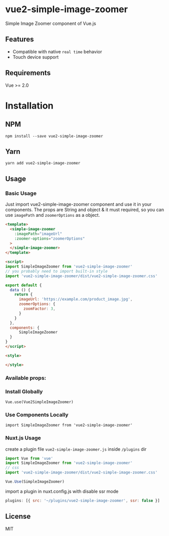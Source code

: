 # vue2-simple-image-zoomer

Simple Image Zoomer component of Vue.js

## Features

- Compatible with native `real time` behavior
- Touch device support
## Requirements

Vue >= 2.0
# Installation

## NPM
```
npm install --save vue2-simple-image-zoomer
```
## Yarn
```
yarn add vue2-simple-image-zoomer
```

## Usage

### Basic Usage
Just import vue2-simple-image-zoomer component and use it in your components. The props are String and object & it must required, so you can use `imagePath` and `zoomerOptions` as a object.

```html
<template>
  <simple-image-zoomer
    :imagePath="imageUrl"
    :zoomer-options="zoomerOptions"
  >
  </simple-image-zoomer>
</template>

<script>
import SimpleImageZoomer from 'vue2-simple-image-zoomer'
// you probably need to import built-in style
import 'vue2-simple-image-zoomer/dist/vue2-simple-image-zoomer.css'

export default {
  data () {
    return {
      imageUrl: 'https://example.com/product_image.jpg',
      zoomerOptions: {
        zoomFactor: 3,
      }
    }
  },
  components: {
      SimpleImageZoomer
  }
}
</script>

<style>

</style>
```
### Available props:


### Install Globally
```
Vue.use(Vue2SimpleImageZoomer)
```

### Use Components Locally
```
import SimpleImageZoomer from 'vue2-simple-image-zoomer'
```

### Nuxt.js Usage

create a plugin file `vue2-simple-image-zoomer.js` inside `/plugins` dir

```js
import Vue from 'vue'
import SimpleImageZoomer from 'vue2-simple-image-zoomer'
// css
import 'vue2-simple-image-zoomer/dist/vue2-simple-image-zoomer.css'

Vue.Use(SimpleImageZoomer)
```

import a plugin in nuxt.config.js with disable ssr mode

```js
plugins: [{ src: '~/plugins/vue2-simple-image-zoomer', ssr: false }]
```

## License

MIT